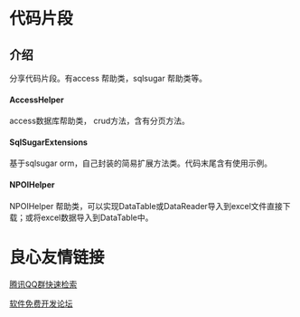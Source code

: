 # 代码片段

## 介绍
分享代码片段。有access 帮助类，sqlsugar 帮助类等。




#### AccessHelper
access数据库帮助类， crud方法，含有分页方法。

#### SqlSugarExtensions

基于sqlsugar orm，自己封装的简易扩展方法类。代码末尾含有使用示例。

#### NPOIHelper

NPOIHelper 帮助类，可以实现DataTable或DataReader导入到excel文件直接下载；或将excel数据导入到DataTable中。



 # 良心友情链接

[腾讯QQ群快速检索](http://u.720life.cn/s/8cf73f7c)

[软件免费开发论坛](http://u.720life.cn/s/bbb01dc0)